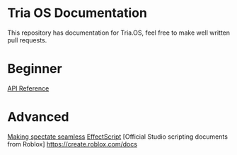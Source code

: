# Tria OS Documentation
This repository has documentation for Tria.OS, feel free to make well written pull requests.

# Beginner
[API Reference](MapLib.md)

# Advanced
[Making spectate seamless](SeamlessSpectate.md)
[EffectScript](EffectScript.md)
[Official Studio scripting documents from Roblox] https://create.roblox.com/docs
